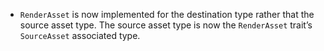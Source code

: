 
- `RenderAsset` is now implemented for the destination type rather that the source asset type. The source asset type is now the `RenderAsset` trait’s `SourceAsset` associated type.
